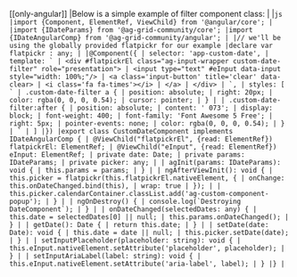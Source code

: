 [[only-angular]]
|Below is a simple example of filter component class:
|
|`` js |import {Component, ElementRef, ViewChild} from '@angular/core'; | |import {IDateParams} from '@ag-grid-community/core'; |import {IDateAngularComp} from '@ag-grid-community/angular'; | |// we'll be using the globally provided flatpickr for our example |declare var flatpickr : any; | |@Component({ | selector: 'app-custom-date', | template: ` | <div #flatpickrEl class="ag-input-wrapper custom-date-filter" role="presentation"> | <input type="text" #eInput data-input style="width: 100%;"/> | <a class='input-button' title='clear' data-clear> | <i class='fa fa-times'></i> | </a> | </div> | `, | styles: [ ` | .custom-date-filter a { | position: absolute; | right: 20px; | color: rgba(0, 0, 0, 0.54); | cursor: pointer; | } | | .custom-date-filter:after { | position: absolute; | content: ' 073'; | display: block; | font-weight: 400; | font-family: 'Font Awesome 5 Free'; | right: 5px; | pointer-events: none; | color: rgba(0, 0, 0, 0.54); | } | ` | ] |}) |export class CustomDateComponent implements IDateAngularComp { | @ViewChild("flatpickrEl", {read: ElementRef}) flatpickrEl: ElementRef; | @ViewChild("eInput", {read: ElementRef}) eInput: ElementRef; | private date: Date; | private params: IDateParams; | private picker: any; | | agInit(params: IDateParams): void { | this.params = params; | } | | ngAfterViewInit(): void { | this.picker = flatpickr(this.flatpickrEl.nativeElement, { | onChange: this.onDateChanged.bind(this), | wrap: true | }); | | this.picker.calendarContainer.classList.add('ag-custom-component-popup'); | } | | ngOnDestroy() { | console.log(`Destroying DateComponent`); | } | | onDateChanged(selectedDates: any) { | this.date = selectedDates[0] || null; | this.params.onDateChanged(); | } | | getDate(): Date { | return this.date; | } | | setDate(date: Date): void { | this.date = date || null; | this.picker.setDate(date); | } | | setInputPlaceholder(placeholder: string): void { | this.eInput.nativeElement.setAttribute('placeholder', placeholder); | } | | setInputAriaLabel(label: string): void { | this.eInput.nativeElement.setAttribute('aria-label', label); | } |} | ``
